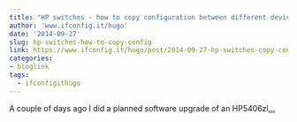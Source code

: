 ```yaml
---
title: "HP switches - how to copy configuration between different device models"
author: 'www.ifconfig.it/hugo'
date: '2014-09-27'
slug: hp-switches-how-to-copy-config
link: https://www.ifconfig.it/hugo/post/2014-09-27-hp-switches-copy-config/
categories:
- bloglink
tags:
  - ifconfigithugo
---
```


A couple of days ago I did a planned software upgrade of an HP5406zl[... <i class="fas fa-external-link-alt"></i>](https://www.ifconfig.it/hugo/post/2014-09-27-hp-switches-copy-config/)

